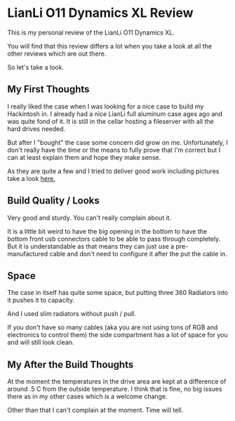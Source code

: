 # LianLi O11 Dynamics XL Review

This is my personal review of the LianLi O11 Dynamics XL.

You will find that this review differs a lot when you take a look at all the other reviews which are out there. 

So let's take a look.

## My First Thoughts

I really liked the case when I was looking for a nice case to build my Hackintosh in. I already had a nice LianLi full aluminum case ages ago and was quite fond of it. It is still in the cellar hosting a fileserver with all the hard drives needed.

But after I "bought" the case some concern did grow on me. Unfortunately, I don't really have the time or the means to fully prove that I'm correct but I can at least explain them and hope they make sense.

As they are quite a few and I tried to deliver good work including pictures take a look [here.](airflow-in-the-lianli-o11-dynamics-xl.md)

## Build Quality / Looks

Very good and sturdy. You can't really complain about it.

It is a little bit weird to have the big opening in the bottom to have the bottom front usb connectors cable to be able to pass through completely. But it is understandable as that means they can just use a pre-manufactured cable and don't need to configure it after the put the cable in.

## Space

The case in itself has quite some space, but putting three 360 Radiators into it pushes it to capacity.

And I used slim radiators without push / pull.

If you don't have so many cables \(aka you are not using tons of RGB and electronics to control them\) the side compartment has a lot of space for you and will still look clean.

## My After the Build Thoughts

At the moment the temperatures in the drive area are kept at a difference of around .5 C from the outside temperature. I think that is fine, no big issues there as in my other cases which is a welcome change.

Other than that I can't complain at the moment. Time will tell.



